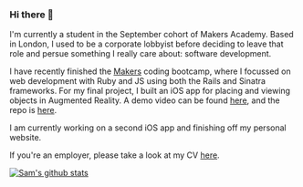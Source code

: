 ### Hi there 👋
I'm currently a student in the September cohort of Makers Academy. Based in London, I used to be a corporate lobbyist before deciding to leave that role and persue something I really care about: software development. 

I have recently finished the [Makers](https://makers.tech) coding bootcamp, where I focussed on web development with Ruby and JS using both the Rails and Sinatra frameworks. For my final project, I built an iOS app for placing and viewing objects in Augmented Reality. A demo video can be found [here](https://www.youtube.com/watch?v=Crr90faZCcw), and the repo is [here](https://github.com/samcolson4/signposts-again).

I am currently working on a second iOS app and finishing off my personal website.

If you're an employer, please take a look at my CV [here](https://github.com/samcolson4/CV).


[![Sam's github stats](https://github-readme-stats.vercel.app/api?username=samcolson4)](https://github.com/samcolson4/github-readme-stats)


<!--
**samcolson4/samcolson4** is a ✨ _special_ ✨ repository because its `README.md` (this file) appears on your GitHub profile.

Here are some ideas to get you started:

- 🔭 I’m currently working on ...
- 🌱 I’m currently learning ...
- 👯 I’m looking to collaborate on ...
- 🤔 I’m looking for help with ...
- 💬 Ask me about ...
- 📫 How to reach me: ...
- 😄 Pronouns: ...
- ⚡ Fun fact: ...
-->
